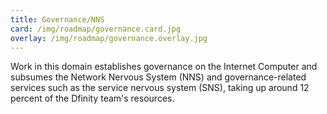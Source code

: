 ```yaml
---
title: Governance/NNS
card: /img/roadmap/governance.card.jpg
overlay: /img/roadmap/governance.overlay.jpg
---
```


Work in this domain establishes governance on the Internet Computer and subsumes the Network Nervous System (NNS) and governance-related services such as the service nervous system (SNS), taking up around 12 percent of the Dfinity team's resources.  
